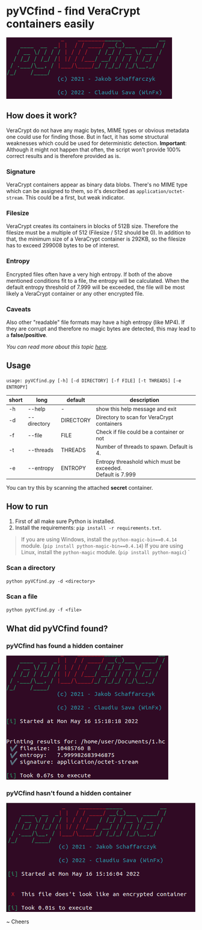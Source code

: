 # pyVCfind - find VeraCrypt containers easily

![pyVCfind](https://raw.githubusercontent.com/claudiu-sava/pyVCfind/main/example.png)


## How does it work?
VeraCrypt do not have any magic bytes, MIME types or obvious metadata one could use for finding those. But in fact, it has some structural weaknesses which could be used for deterministic detection. **Important**: Although it might not happen that often, the script won't provide 100% correct results and is therefore provided as is.

### Signature
VeraCrypt containers appear as binary data blobs. There's no MIME type which can be assigned to them, so it's described as `application/octet-stream`. This could be a first, but weak indicator.

### Filesize
VeraCrypt creates its containers in blocks of 512B size. Therefore the filesize must be a multiple of 512 (Filesize / 512 should be 0). In addition to that, the minimum size of a VeraCrypt container is 292KB, so the filesize has to exceed 299008 bytes to be of interest.

### Entropy
Encrypted files often have a very high entropy. If both of the above mentioned conditions fit to a file, the entropy will be calculated. When the default entropy threshold of 7.999 will be exceeded, the file will be most likely a VeraCrypt container or any other encrypted file.

### Caveats
Also other "readable" file formats may have a high entropy (like MP4). If they are corrupt and therefore no magic bytes are detected, this may lead to a **false/positive**.

*You can read more about this topic [here](https://www.raedts.biz/forensics/detecting-truecrypt-veracrypt-volumes/).*

## Usage
`usage: pyVCfind.py [-h] [-d DIRECTORY] [-f FILE] [-t THREADS] [-e ENTROPY]`

| short | long | default | description | 
| ----- | ---- | ------- | ----------- |
| -h | --help | - | show this help message and exit |
| -d | --directory | DIRECTORY | Directory to scan for VeraCrypt containers |
| -f | --file | FILE | Check if file could be a container or not | 
| -t | --threads | THREADS | Number of threads to spawn. Default is 4. |
| -e | --entropy | ENTROPY | Entropy threashold which must be exceeded.<br>Default is 7.999 |

You can try this by scanning the attached **secret** container.

## How to run

1. First of all make sure Python is installed.
2. Install the requirements: `pip install -r requirements.txt`. 
> If you are using Windows, install the `python-magic-bin==0.4.14` module. (`pip install python-magic-bin==0.4.14`)
> If you are using Linux, install the `python-magic` module. (`pip install python-magic`)
`
### Scan a directory
`python pyVCfind.py -d <directory>`

### Scan a file
`python pyVCfind.py -f <file>`


## What did pyVCfind found?

### pyVCfind **has** found a hidden container
![pyVCfind](https://raw.githubusercontent.com/claudiu-sava/pyVCfind/main/example2.png)
### pyVCfind **hasn't** found a hidden container
![pyVCfind](https://raw.githubusercontent.com/claudiu-sava/pyVCfind/main/example1.png)

~ Cheers